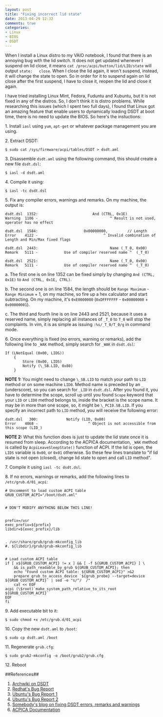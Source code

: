 ```yaml
---
layout: post
title: "Fixing incorrect lid state"
date: 2013-04-29 12:32
comments: true
categories:
- Linux
- BIOS
- DSDT
---
```

When I install a Linux distro to my VAIO notebook, I found that there is an annoying bug with the lid switch. It does not get updated whenever I suspend on lid close, it means `cat /proc/acpi/button/lid/LID/state` will output `state:	close`. When I close the lid again, it won't suspend, instead, it will change the state to open. So in order for it to suspend again on lid close after the first suspend, I have to close it, reopen the lid and close it again.

I have tried installing Linux Mint, Fedora, Fuduntu and Xubuntu, but it is not fixed in any of the distros. So, I don't think it is distro problems. While researching this issues (which I spent two full days), I found that Linux got an amazing feature that enable users to dynamically loading DSDT at boot time, there is no need to update the BIOS. So here's the instuctions:

<!-- more -->

1\. Install `iasl` using `yum`, `apt-get` or whatever package management you are using.

2\. Extract DSDT:

	$ sudo cat /sys/firmware/acpi/tables/DSDT > dsdt.aml

3\. Disassemble `dsdt.aml` using the following command, this should create a new file `dsdt.dsl`:

	$ iasl -d dsdt.aml

4\. Compile it using:

	$ iasl -tc dsdt.dsl

5\. Fix any compiler errors, warnings and remarks. On my machine, the output is:

	dsdt.dsl  1352:                         And (CTRL, 0x1E)
	Warning  1106 -                                 ^ Result is not used, operator has no effect

	dsdt.dsl  1584:                     0x00000000,         // Length
	Error    4122 -                              ^ Invalid combination of Length and Min/Max fixed flags

	dsdt.dsl  2443:                                 Name (_T_0, 0x00)
	Remark   5111 -            Use of compiler reserved name ^  (_T_0)

	dsdt.dsl  2521:                                 Name (_T_0, 0x00)
	Remark   5111 -            Use of compiler reserved name ^  (_T_0)

a. The first one is on line 1352 can be fixed simply by changing `And (CTRL, 0x1E)` to `And (CTRL, 0x1E, CTRL)`.

b. The second one is on line 1584, the length should be `Range Maximum` - `Range Minimum` + 1, on my machine, so fire up a hex calculator and start subtracting. On my machine, it's `0xE0000000` (`0xDFFFFFFF` - `0x00000000` + `0x00000001`).

c. The third and fourth line is on line 2443 and 2521, because it uses a reserved name, simply replacing all instances of `_T_0` to `T_0` will stop the complaints. In vim, it is as simple as issuing `:%s/_T_0/T_0/g` in command mode.

6\. Once everything is fixed (no errors, warning or remarks), add the following line to `_WAK` method, simply search for `_WAK` in `dsdt.dsl`:

	If (LNotEqual (0x00, LIDS))
        {
            Store (0x00, LIDS)
            Notify (\_SB.LID, 0x80)
        }

__NOTE 1:__ You might need to change `\_SB.LID` to match your path to `LID` method or on some machine `LID0`. Method name is preceded by an `_` (underscore), so you can search for `_LID` in `dsdt.dsl`. After you found it, you have to determine the scope, scroll up until you found `Scope` keyword that your `LID` or `LID0` method belongs to, inside the bracket is the scope name. It may be in more than one scope, so, it might be `\_PCI0.SB.LID`. If you specify an incorrect path to `LID` method, you will receive the following error:

	dsdt.dsl   300:             Notify (LID, 0x80)
	Error    4068 -                       ^ Object is not accessible from this scope (LID_)

__NOTE 2:__ What this function does is just to update the lid state once it is resumed from sleep. According to the ACPICA documentation, `_WAK` method is called by `AcpiLeaveSleepState()` function of ACPI. If the lid is open, the `LIDS` variable is `0x00`, or `0x01` otherwise. So these few lines translate to "if lid state is not open (closed), change lid state to open and call `LID` method".

7\. Compile it using `iasl -tc dsdt.dsl`.

8\. If no errors, warnings or remarks, add the following lines to `/etc/grub.d/01_acpi`:

	# Uncomment to load custom ACPI table
	GRUB_CUSTOM_ACPI="/boot/dsdt.aml"


	# DON'T MODIFY ANYTHING BELOW THIS LINE!


	prefix=/usr
	exec_prefix=${prefix}
	libdir=${exec_prefix}/lib


	. /usr/share/grub/grub-mkconfig_lib
	#. ${libdir}/grub/grub-mkconfig_lib


	# Load custom ACPI table
	if [ x${GRUB_CUSTOM_ACPI} != x ] && [ -f ${GRUB_CUSTOM_ACPI} ] \
		&& is_path_readable_by_grub ${GRUB_CUSTOM_ACPI}; then
	    echo "Found custom ACPI table: ${GRUB_CUSTOM_ACPI}" >&2
	    prepare_grub_to_access_device `${grub_probe} --target=device ${GRUB_CUSTOM_ACPI}` | sed -e "s/^/  /"
	    cat << EOF
	acpi (\$root)`make_system_path_relative_to_its_root ${GRUB_CUSTOM_ACPI}`
	EOF
	fi

9\. Add executable bit to it:

	$ sudo chmod +x /etc/grub.d/01_acpi

10\. Copy the new `dsdt.aml` to `/boot`:

	$ sudo cp dsdt.aml /boot

11\. Regenerate `grub.cfg`:

	$ sudo grub2-mkconfig -o /boot/grub2/grub.cfg

12\. Reboot

##References##
1. [Archwiki on DSDT](https://wiki.archlinux.org/index.php/DSDT)
2. [Redhat's Bug Report](https://bugzilla.redhat.com/show_bug.cgi?id=676031)
3. [Ubuntu's Bug Report 1](https://bugs.launchpad.net/ubuntu/+source/linux/+bug/34389)
4. [Ubuntu's Bug Report 2](https://bugs.launchpad.net/ubuntu/+source/linux/+bug/44825)
5. [Somebody's blog on fixing DSDT errors, remarks and warnings](http://sadevil.org/blog/2012/01/01/fixing-the-acpi-dsdt-of-an-acer-ferrari-one-200/)
6. [ACPICA Documentation](https://www.acpica.org/documentation)
